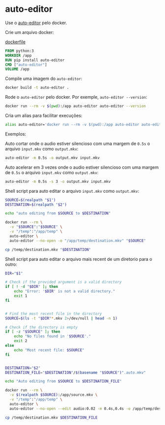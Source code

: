 # auto-editor
Use o [auto-editor](https://github.com/WyattBlue/auto-editor) pelo docker.

Crie um arquivo docker:

[dockerfile](./dockerfile)
```dockerfile
FROM python:3
WORKDIR /app
RUN pip install auto-editor
CMD ["auto-editor"]
VOLUME /app
```

Compile uma imagem do `auto-editor`:
```sh
docker build -t auto-editor .
```

Rode o `auto-editor` pelo docker. Por exemple, `auto-editor --version`: 
```sh
docker run --rm -v $(pwd):/app auto-editor auto-editor --version
```

Cria um alias para facilitar execuções:
```sh
alias auto-editor='docker run --rm -v $(pwd):/app auto-editor auto-editor'
```

Exemplos:

Auto cortar onde o audio estiver silencioso com uma margem de `0.5s` o arquivo `input.mkv` como `output.mkv`:
```sh
auto-editor -m 0.5s -o output.mkv input.mkv 
```

Auto acelerar em 3 vezes onde o audio estiver silencioso com uma margem de `0.5s` o arquivo `input.mkv` como `output.mkv`:
```sh
auto-editor -m 0.5s -s 3 -o output.mkv input.mkv 
```

Shell script para auto editar o arquivo `input.mkv` como `output.mkv`:
```sh
SOURCE=$(realpath "$1")
DESTINATION=$(realpath "$2")

echo "auto editing from $SOURCE to $DESTINATION"

docker run --rm \
  -v "$SOURCE":"$SOURCE" \
  -v "/temp":"/app/temp" \
  auto-editor \
  auto-editor --no-open -o "/app/temp/destination.mkv" "$SOURCE"

cp /temp/destination.mkv "$DESTINATION"
```

Shell script para auto editar o arquivo mais recent de um diretorio para o outro:
```sh
DIR="$1"

# Check if the provided argument is a valid directory
if [ ! -d "$DIR" ]; then
    echo "Error: '$DIR' is not a valid directory."
    exit 1
fi


# Find the most recent file in the directory
SOURCE=$(ls -t "$DIR"*.mkv 2>/dev/null | head -n 1)

# Check if the directory is empty
if [ -z "$SOURCE" ]; then
    echo "No files found in '$SOURCE'."
    exit 2
else
    echo "Most recent file: $SOURCE"
fi


DESTINATION="$2"
DESTINATION_FILE="$DESTINATION"/$(basename "$SOURCE")".auto.mkv"

echo "Auto editing from $SOURCE to $DESTINATION_FILE"

docker run --rm \
  -v $(realpath $SOURCE):/app/source.mkv \
  -v "/temp":"/app/temp" \
  auto-editor \
  auto-editor --no-open --edit audio:0.02 -m 0.4s,0.4s -o /app/temp/destination.mkv /app/source.mkv

cp /temp/destination.mkv $DESTINATION_FILE
```